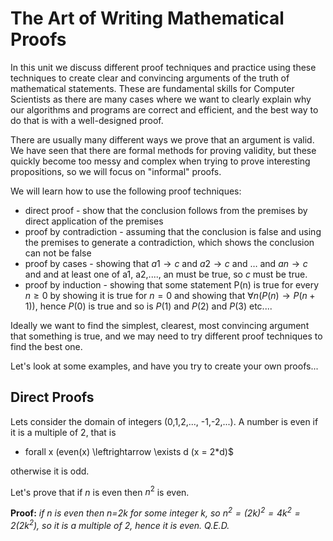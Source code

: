 # The Art of Writing Mathematical Proofs
In this unit we discuss different proof techniques
and practice using these techniques to create clear and convincing arguments
of the truth of mathematical statements. These are fundamental skills for
Computer Scientists as there are many cases where we want to clearly explain why
our algorithms and programs are correct and efficient, and the best way to do that is with a
well-designed proof.

There are usually many different ways we prove that an argument is valid.
We have seen that there are formal methods for proving validity, but these quickly
become too messy and complex when trying to prove interesting propositions, so we
will focus on "informal" proofs.

We will learn how to use the following proof techniques:
* direct proof - show that the conclusion follows from the premises by direct application of the premises
* proof by contradiction - assuming that the conclusion is false and using  the premises to generate a contradiction, which shows the conclusion can not be false
* proof by cases - showing that $a1\rightarrow c$ and  $a2\rightarrow c$ and $\ldots$ and $an\rightarrow c$ and  and at least one of a1, a2,...., an must be true, so $c$ must be true.
* proof by induction - showing that some statement P(n) is true for every $n\ge 0$ by showing it is true for $n=0$ and
  showing that $\forall n (P(n) \rightarrow P(n+1))$, hence $P(0)$ is true and so is $P(1)$ and $P(2)$ and $P(3)$ etc....

Ideally we want to find the simplest, clearest, most convincing argument that something is true, and we may need to
try different proof techniques to find the best one.

Let's look at some examples, and have you try to create your own proofs...

## Direct Proofs
Lets consider the domain of integers (0,1,2,..., -1,-2,...).
A number is even if it is a multiple of 2, that is
* forall x (even(x) \leftrightarrow \exists d (x = 2*d)$

otherwise it is odd.

Let's prove that if $n$ is even then $n^2$ is even.

**Proof:** _if n is even then n=2k for some integer k, so $n^2=(2k)^2 = 4k^2 = 2(2k^2)$, so it is a multiple of 2,
hence it is even. Q.E.D._







